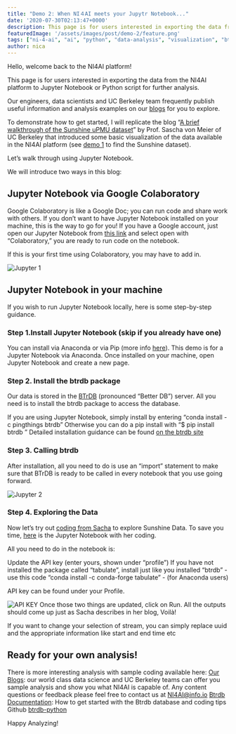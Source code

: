 ```yaml
---
title: "Demo 2: When NI４AI meets your Jupytr Notebook..."
date: '2020-07-30T02:13:47+0000'
description: This page is for users interested in exporting the data from the NI4AI platform to Jupyter Notebook or Python script for further analysis.
featuredImage: '/assets/images/post/demo-2/feature.png'
tags: ["ni-4-ai", "ai", "python", "data-analysis", "visualization", "btrdb"]
author: nica
---
```


Hello, welcome back to the NI4AI platform! 

This page is for users interested in exporting the data from the NI4AI platform to Jupyter Notebook or Python script for further analysis.

Our engineers, data scientists and UC Berkeley team frequently publish useful information and analysis examples on our [blogs](https://blog.ni4ai.org/) for you to explore.

To demonstrate how to get started, I will replicate the blog “[A brief walkthrough of the Sunshine uPMU dataset](https://blog.ni4ai.org/post/2020-03-30-sunshine-data/)” by Prof. Sascha von Meier of UC Berkeley that introduced some basic visualization of the data available in the NI4AI platform (see [demo 1](https://blog.ni4ai.org/post/2020-07-27-blog-demo-1/) to find the Sunshine dataset). 

Let’s walk through using Jupyter Notebook.

We will introduce two ways in this blog:

## Jupyter Notebook via Google Colaboratory 

Google Colaboratory is like a Google Doc; you can run code and share work with others. If you don’t want to have Jupyter Notebook installed on your machine, this is the way to go for you! If you have a Google account, just open our Jupyter Notebook from [this link](https://drive.google.com/file/d/1DAecP25WQKm9K2LDZgu-s1x8ZKKcPloU/view?usp=sharing) and select open with “Colaboratory,” you are ready to run code on the notebook. 

If this is your first time using Colaboratory, you may have to add in. 

![Jupyter 1](/assets/images/post/demo-2/jupyter1.gif)

## Jupyter Notebook in your machine

If you wish to run Jupyter Notebook locally, here is some step-by-step guidance.
### Step 1.Install Jupyter Notebook (skip if you already have one)
You can install via Anaconda or via Pip (more info [here](https://jupyter.readthedocs.io/en/latest/install.html)). This demo is for a Jupyter Notebook via Anaconda. Once installed on your machine, open Jupyter Notebook and create a new page.

### Step 2. Install the btrdb package 
Our data is stored in the [BTrDB](https://blog.ni4ai.org/post/2019-12-12-btrdb-explained/) (pronounced “Better DB”) server. All you need is to install the btrdb package to access the database. 

If you are using Jupyter Notebook, simply install by entering “conda install -c pingthings btrdb”  Otherwise you can do a pip install with  “$ pip install btrdb ”
Detailed installation guidance can be found [on the btrdb site](https://btrdb.readthedocs.io/en/latest/installing.html)

### Step 3. Calling btrdb
After installation, all you need to do is use an “import” statement to make sure that BTrDB is ready to be called in every notebook that you use going forward. 

![Jupyter 2](/assets/images/post/demo-2/jupyter2.gif)

### Step 4. Exploring the Data
Now let’s try out [coding from Sacha](https://blog.ni4ai.org/post/2020-03-30-sunshine-data/) to explore Sunshine Data. To save you time, [here](https://drive.google.com/file/d/1DAecP25WQKm9K2LDZgu-s1x8ZKKcPloU/view?usp=sharing) is the Jupyter Notebook with her coding. 

All you need to do in the notebook is:

Update the API key (enter yours, shown under “profile”)
If you have not installed the package called “tabulate”, install just like you installed “btrdb” - use this code “conda install -c conda-forge tabulate” - (for Anaconda users)

API key can be found under your Profile.

![API KEY](/assets/images/post/demo-2/apikey.png)
Once those two things are updated, click on Run.
All the outputs should come up just as Sacha describes in her blog, Voilà!

If you want to change your selection of stream, you can simply replace uuid and the appropriate information like start and end time etc

## Ready for your own analysis!

There is more interesting analysis with sample coding available here:
[Our Blogs](https://blog.ni4ai.org/): our world class data science and UC Berkeley teams can offer you sample analysis and show you what NI4AI is capable of. Any content questions or feedback please feel free to contact us at [NI4AI@info.io](NI4AI@info.io)
[Btrdb Documentation](https://btrdb.readthedocs.io/en/latest/quick-start.html#viewing-a-stream-s-data): How to get started with the Btrdb database and coding tips Github [btrdb-python](https://github.com/BTrDB/btrdb-python)

Happy Analyzing!
